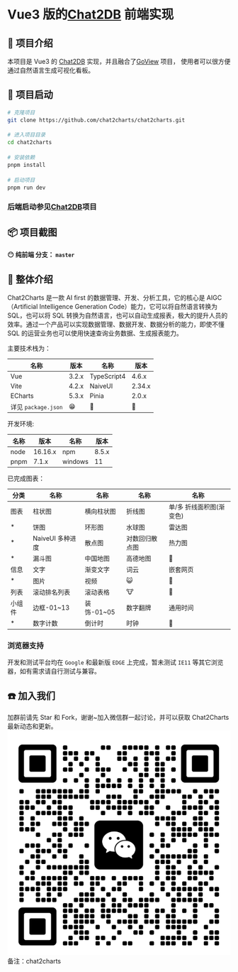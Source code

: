 # Vue3 版的[Chat2DB](https://github.com/Chat2DB/Chat2DB) 前端实现

## 📝 项目介绍

本项目是 Vue3 的 [Chat2DB](https://github.com/Chat2DB/Chat2DB) 实现，并且融合了[GoView](https://github.com/Kate-liu/GoView) 项目，
使用者可以很方便通过自然语言生成可视化看板。

## 🚀 项目启动

```bash
# 克隆项目
git clone https://github.com/chat2charts/chat2charts.git

# 进入项目目录
cd chat2charts

# 安装依赖
pnpm install

# 启动项目
pnpm run dev
```

### 后端启动参见[Chat2DB](https://github.com/Chat2DB/Chat2DB)项目

## 📦 项目截图

#### 😶 **纯前端** 分支： **`master`**

## 📖 整体介绍

Chat2Charts 是一款 AI first 的数据管理、开发、分析工具，它的核心是 AIGC（Artificial Intelligence Generation Code）能力，它可以将自然语言转换为 SQL，也可以将 SQL 转换为自然语言，也可以自动生成报表，极大的提升人员的效率。通过一个产品可以实现数据管理、数据开发、数据分析的能力，即使不懂 SQL 的运营业务也可以使用快速查询业务数据、生成报表能力。

主要技术栈为：

| 名称                | 版本  | 名称        | 版本   |
| ------------------- | ----- | ----------- | ------ |
| Vue                 | 3.2.x | TypeScript4 | 4.6.x  |
| Vite                | 4.2.x | NaiveUI     | 2.34.x |
| ECharts             | 5.3.x | Pinia       | 2.0.x  |
| 详见 `package.json` | 😁    | 🥰          | 🤗     |

开发环境:

| 名称 | 版本    | 名称    | 版本  |
| ---- | ------- | ------- | ----- |
| node | 16.16.x | npm     | 8.5.x |
| pnpm | 7.1.x   | windows | 11    |

已完成图表：

| 分类   | 名称             | 名称       | 名称           | 名称                     |
| ------ | ---------------- | ---------- | -------------- | ------------------------ |
| 图表   | 柱状图           | 横向柱状图 | 折线图         | 单/多 折线面积图(渐变色) |
| \*     | 饼图             | 环形图     | 水球图         | 雷达图                   |
| \*     | NaiveUI 多种进度 | 散点图     | 对数回归散点图 | 热力图                   |
| \*     | 漏斗图           | 中国地图   | 高德地图       | 🦊                       |
| 信息   | 文字             | 渐变文字   | 词云           | 嵌套网页                 |
| \*     | 图片             | 视频       | 😺             | 🐯                       |
| 列表   | 滚动排名列表     | 滚动表格   | 🐮             | 🐐                       |
| 小组件 | 边框-01~13       | 装饰-01~05 | 数字翻牌       | 通用时间                 |
| \*     | 数字计数         | 倒计时     | 时钟           | 🦁                       |

### 浏览器支持

开发和测试平台均在 `Google` 和最新版 `EDGE` 上完成，暂未测试 `IE11` 等其它浏览器，如有需求请自行测试与兼容。

## ☎️ 加入我们

加群前请先 Star 和 Fork，谢谢~加入微信群一起讨论，并可以获取 Chat2Charts 最新动态和更新。
![](readme/personelwechat.jpg) 备注：chat2charts
